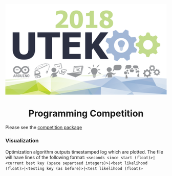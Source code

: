 ![utek logo](images/utek-logo.png)

<h1 align="center"> Programming Competition </h1>

Please see the [competition package](competition_package.md)


### Visualization
Optimization algorithm outputs timestamped log which are plotted.
The file will have lines of the following format:
`<seconds since start (float)>|<current best key (space separtaed integers)>|<best likelihood (float)>|<testing key (as before)>|<test likelihood (float)>`